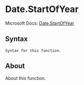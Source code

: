 ---
---

# Date.StartOfYear

Microsoft Docs: [Date.StartOfYear](https://docs.microsoft.com/en-us/powerquery-m/date-startofyear)

## Syntax

```
Syntax for this function.
```

## About

About this function.

